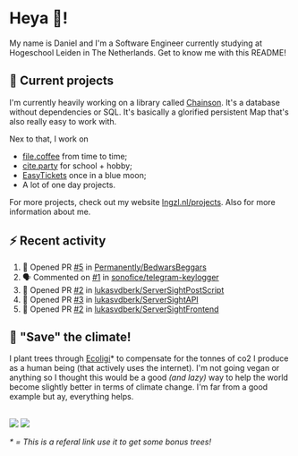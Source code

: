 # Heya 👋!

My name is Daniel and I'm a Software Engineer currently studying at Hogeschool Leiden in The Netherlands. Get to know me with this README!

## 💪 Current projects
I'm currently heavily working on a library called [Chainson](https://github.com/abcdan/chainson). It's a database without dependencies or SQL. It's basically a glorified persistent Map that's also really easy to work with.

Nex to that, I work on
- [file.coffee](https://file.coffee) from time to time;
- [cite.party](https://cite.party) for school + hobby;
- [EasyTickets](https://easytickets.xyz) once in a blue moon;
- A lot of one day projects.

For more projects, check out my website [lngzl.nl/projects](https://lngzl.nl/projects). Also for more information about me.

## ⚡ Recent activity
<!--START_SECTION:activity-->
1. 💪 Opened PR [#5](https://github.com/Permanently/BedwarsBeggars/pull/5) in [Permanently/BedwarsBeggars](https://github.com/Permanently/BedwarsBeggars)
2. 🗣 Commented on [#1](https://github.com/sonofice/telegram-keylogger/issues/1) in [sonofice/telegram-keylogger](https://github.com/sonofice/telegram-keylogger)
3. 💪 Opened PR [#2](https://github.com/lukasvdberk/ServerSightPostScript/pull/2) in [lukasvdberk/ServerSightPostScript](https://github.com/lukasvdberk/ServerSightPostScript)
4. 💪 Opened PR [#3](https://github.com/lukasvdberk/ServerSightAPI/pull/3) in [lukasvdberk/ServerSightAPI](https://github.com/lukasvdberk/ServerSightAPI)
5. 💪 Opened PR [#2](https://github.com/lukasvdberk/ServerSightFrontend/pull/2) in [lukasvdberk/ServerSightFrontend](https://github.com/lukasvdberk/ServerSightFrontend)
<!--END_SECTION:activity-->

## 🌳 "Save" the climate!
I plant trees through <a href="https://ecologi.com/lngzl?r=6005cc57f70194001deaedfa">Ecoligi</a>* to compensate for the tonnes of co2 I produce as a human being (that actively uses the internet). I'm not going vegan or anything so I thought this would be a good _(and lazy)_ way to help the world become slightly better in terms of climate change. I'm far from a good example but ay, everything helps.

<br><a href="https://ecologi.com/lngzl?r=6005cc57f70194001deaedfa"><img src="https://img.shields.io/ecologi/trees/lngzl"></a> <a href="https://ecologi.com/lngzl?r=6005cc57f70194001deaedfa"><img src="https://img.shields.io/ecologi/carbon/lngzl"></a>



_\* = This is a referal link use it to get some bonus trees!_
